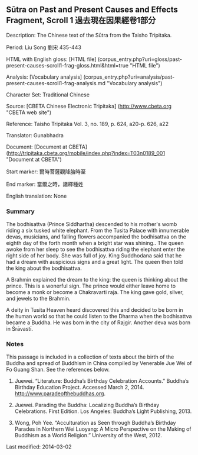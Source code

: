 ##  Sūtra on Past and Present Causes and Effects Fragment, Scroll 1 過去現在因果經卷1部分

Description: The Chinese text of the Sūtra from the Taisho Tripitaka.

Period: Liu Song 劉宋 435-443

HTML with English gloss: [HTML file] (corpus_entry.php?uri=gloss/past-present-causes-scroll1-frag-gloss.html&html=true "HTML file")

Analysis: [Vocabulary analysis] (corpus_entry.php?uri=analysis/past-present-causes-scroll1-frag-analysis.md "Vocabulary analysis")

Character Set: Traditional Chinese

Source: [CBETA Chinese Electronic Tripitaka] (http://www.cbeta.org "CBETA web site")

Reference: Taisho Tripitaka Vol. 3, no. 189, p. 624, a20-p. 626, a22

Translator: Gunabhadra

Document: [Document at CBETA] (http://tripitaka.cbeta.org/mobile/index.php?index=T03n0189_001 "Document at CBETA")

Start marker: 爾時菩薩觀降胎時至

End marker: 當爾之時，諸釋種姓

English	translation: None

### Summary
The bodhisattva (Prince Siddhartha) descended to his mother's womb riding a six tusked white elephant. From the Tusita Palace with innumerable devas, musicians, and falling flowers accompanied the bodhisattva on the eighth day of the forth month when a bright star was shining.. The queen awoke from her sleep to see the bodhisattva riding the elephant enter the right side of her body. She was full of joy. King Suddhodana said that he had a dream with auspicious signs and a great light. The queen then told the king about the bodhisattva. 

A Brahmin explained the dream to the king: the queen is thinking about the prince. This is a wonerful sign. The prince would either leave home to become a monk or become a Chakravarti raja. The king gave gold, silver, and jewels to the Brahmin.

A deity in Tusita Heaven heard discovered this and decided to be born in the human world so that he could listen to the Dharma when the bodhisattva became a Buddha. He was born in the city of Rajgir. Another deva was born in Śrāvastī.

### Notes
This passage is included in a collection of texts about the birth of the Buddha and spread of Buddhism in China compiled by Venerable Jue Wei of Fo Guang Shan. See the references below.

1. Juewei. “Literature: Buddha’s Birthday Celebration Accounts.” Buddha’s Birthday Education Project. Accessed March 2, 2014. <a href="http://www.paradeofthebuddhas.org">http://www.paradeofthebuddhas.org</a>.

2. Juewei. Parading the Buddha: Localizing Buddha’s Birthday Celebrations. First Edition. Los Angeles: Buddha’s Light Publishing, 2013.

3. Wong, Poh Yee. “Acculturation as Seen through Buddha’s Birthday Parades in Northern Wei Luoyang: A Micro Perspective on the Making of Buddhism as a World Religion.” University of the West, 2012.

Last modified: 2014-03-02
